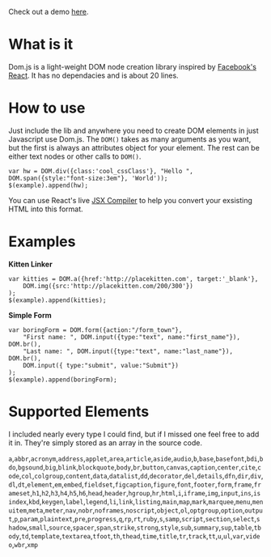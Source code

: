 Check out a demo [here](http://stolksdorf.github.io/Domjs).

# What is it
Dom.js is a light-weight DOM node creation library inspired by [Facebook's React](http://facebook.github.io/react/). It has no dependacies and is about 20 lines.

# How to use
Just include the lib and anywhere you need to create DOM elements in just Javascript use Dom.js. The `DOM()` takes as many arguments as you want, but the first is always an attributes object for your element. The rest can be either text nodes or other calls to `DOM()`.

	var hw = DOM.div({class:'cool_cssClass'}, "Hello ", DOM.span({style:"font-size:3em"}, 'World'));
	$(example).append(hw);

You can use React's live [JSX Compiler](http://facebook.github.io/react/jsx-compiler.html) to help you convert your exsisting HTML into this format.

# Examples
**Kitten Linker**

	var kitties = DOM.a({href:'http://placekitten.com', target:'_blank'},
		DOM.img({src:'http://placekitten.com/200/300'})
	);
	$(example).append(kitties);

**Simple Form**

	var boringForm = DOM.form({action:"/form_town"},
		"First name: ", DOM.input({type:"text", name:"first_name"}), DOM.br(),
		"Last name: ", DOM.input({type:"text", name:"last_name"}), DOM.br(),
		DOM.input({ type:"submit", value:"Submit"})
	);
	$(example).append(boringForm);


# Supported Elements
I included nearly every type I could find, but if I missed one feel free to add it in. They're simply stored as an array in the source code.

`a`,`abbr`,`acronym`,`address`,`applet`,`area`,`article`,`aside`,`audio`,`b`,`base`,`basefont`,`bdi`,`bdo`,`bgsound`,`big`,`blink`,`blockquote`,`body`,`br`,`button`,`canvas`,`caption`,`center`,`cite`,`code`,`col`,`colgroup`,`content`,`data`,`datalist`,`dd`,`decorator`,`del`,`details`,`dfn`,`dir`,`div`,`dl`,`dt`,`element`,`em`,`embed`,`fieldset`,`figcaption`,`figure`,`font`,`footer`,`form`,`frame`,`frameset`,`h1`,`h2`,`h3`,`h4`,`h5`,`h6`,`head`,`header`,`hgroup`,`hr`,`html`,`i`,`iframe`,`img`,`input`,`ins`,`isindex`,`kbd`,`keygen`,`label`,`legend`,`li`,`link`,`listing`,`main`,`map`,`mark`,`marquee`,`menu`,`menuitem`,`meta`,`meter`,`nav`,`nobr`,`noframes`,`noscript`,`object`,`ol`,`optgroup`,`option`,`output`,`p`,`param`,`plaintext`,`pre`,`progress`,`q`,`rp`,`rt`,`ruby`,`s`,`samp`,`script`,`section`,`select`,`shadow`,`small`,`source`,`spacer`,`span`,`strike`,`strong`,`style`,`sub`,`summary`,`sup`,`table`,`tbody`,`td`,`template`,`textarea`,`tfoot`,`th`,`thead`,`time`,`title`,`tr`,`track`,`tt`,`u`,`ul`,`var`,`video`,`wbr`,`xmp`

